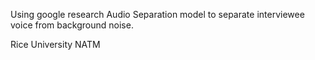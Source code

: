 Using google research Audio Separation model to separate interviewee voice from background noise. 

Rice University NATM 

